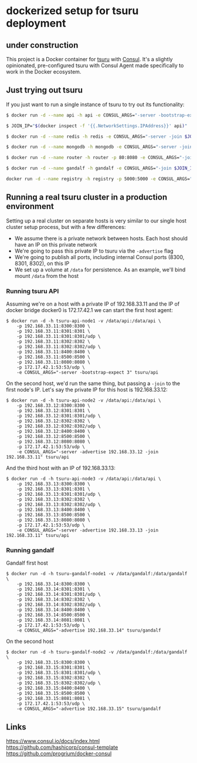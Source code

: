 # dockerized setup for tsuru deployment

## under construction


This project is a Docker container for [tsuru](https://tsuru.io) with [Consul](http://www.consul.io/). It's a slightly opinionated, pre-configured tsuru with Consul Agent made specifically to work in the Docker ecosystem.

## Just trying out tsuru

If you just want to run a single instance of tsuru to try out its functionality:

```bash
$ docker run -d --name api -h api -e CONSUL_ARGS="-server -bootstrap-expect 3" -e HOST_IP="10.25.43.22" -p 8400:8400 -p 8500:8500 -p 8080:8080 -p 53:53/udp tsuru/api
```

```bash
$ JOIN_IP="$(docker inspect -f '{{.NetworkSettings.IPAddress}}' api)"
```

```bash
$ docker run -d --name redis -h redis -e CONSUL_ARGS="-server -join $JOIN_IP" tsuru/redis
```

```bash
$ docker run -d --name mongodb -h mongodb -e CONSUL_ARGS="-server -join $JOIN_IP" tsuru/mongodb
```

```bash
$ docker run -d --name router -h router -p 80:8080 -e CONSUL_ARGS="-join $JOIN_IP" tsuru/router
```

```bash
$ docker run -d --name gandalf -h gandalf -e CONSUL_ARGS="-join $JOIN_IP" tsuru/gandalf
```

```bash
docker run -d --name registry -h registry -p 5000:5000 -e CONSUL_ARGS="-join $JOIN_IP" tsuru/registry
```

## Running a real tsuru cluster in a production environment

Setting up a real cluster on separate hosts is very similar to our single host cluster setup process, but with a few differences:

 * We assume there is a private network between hosts. Each host should have an IP on this private network
 * We're going to pass this private IP to tsuru via the `-advertise` flag
 * We're going to publish all ports, including internal Consul ports (8300, 8301, 8302), on this IP
 * We set up a volume at `/data` for persistence. As an example, we'll bind mount `/data` from the host

### Running tsuru API

Assuming we're on a host with a private IP of 192.168.33.11 and the IP of docker bridge docker0 is 172.17.42.1 we can start the first host agent:

    $ docker run -d -h tsuru-api-node1 -v /data/api:/data/api \
        -p 192.168.33.11:8300:8300 \
        -p 192.168.33.11:8301:8301 \
        -p 192.168.33.11:8301:8301/udp \
        -p 192.168.33.11:8302:8302 \
        -p 192.168.33.11:8302:8302/udp \
        -p 192.168.33.11:8400:8400 \
        -p 192.168.33.11:8500:8500 \
        -p 192.168.33.11:8080:8080 \
        -p 172.17.42.1:53:53/udp \
        -e CONSUL_ARGS="-server -bootstrap-expect 3" tsuru/api

On the second host, we'd run the same thing, but passing a `-join` to the first node's IP. Let's say the private IP for this host is 192.168.33.12:

    $ docker run -d -h tsuru-api-node2 -v /data/api:/data/api \
        -p 192.168.33.12:8300:8300 \
        -p 192.168.33.12:8301:8301 \
        -p 192.168.33.12:8301:8301/udp \
        -p 192.168.33.12:8302:8302 \
        -p 192.168.33.12:8302:8302/udp \
        -p 192.168.33.12:8400:8400 \
        -p 192.168.33.12:8500:8500 \
        -p 192.168.33.12:8080:8080 \
        -p 172.17.42.1:53:53/udp \
        -e CONSUL_ARGS="-server -advertise 192.168.33.12 -join 192.168.33.11" tsuru/api

And the third host with an IP of 192.168.33.13:

    $ docker run -d -h tsuru-api-node3 -v /data/api:/data/api \
        -p 192.168.33.13:8300:8300 \
        -p 192.168.33.13:8301:8301 \
        -p 192.168.33.13:8301:8301/udp \
        -p 192.168.33.13:8302:8302 \
        -p 192.168.33.13:8302:8302/udp \
        -p 192.168.33.13:8400:8400 \
        -p 192.168.33.13:8500:8500 \
        -p 192.168.33.13:8080:8080 \
        -p 172.17.42.1:53:53/udp \
        -e CONSUL_ARGS="-server -advertise 192.168.33.13 -join 192.168.33.11" tsuru/api

### Running gandalf

Gandalf first host

    $ docker run -d -h tsuru-gandalf-node1 -v /data/gandalf:/data/gandalf \
        -p 192.168.33.14:8300:8300 \
        -p 192.168.33.14:8301:8301 \
        -p 192.168.33.14:8301:8301/udp \
        -p 192.168.33.14:8302:8302 \
        -p 192.168.33.14:8302:8302/udp \
        -p 192.168.33.14:8400:8400 \
        -p 192.168.33.14:8500:8500 \
        -p 192.168.33.14:8081:8081 \
        -p 172.17.42.1:53:53/udp \
        -e CONSUL_ARGS="-advertise 192.168.33.14" tsuru/gandalf

On the second host

    $ docker run -d -h tsuru-gandalf-node2 -v /data/gandalf:/data/gandalf \
        -p 192.168.33.15:8300:8300 \
        -p 192.168.33.15:8301:8301 \
        -p 192.168.33.15:8301:8301/udp \
        -p 192.168.33.15:8302:8302 \
        -p 192.168.33.15:8302:8302/udp \
        -p 192.168.33.15:8400:8400 \
        -p 192.168.33.15:8500:8500 \
        -p 192.168.33.15:8081:8081 \
        -p 172.17.42.1:53:53/udp \
        -e CONSUL_ARGS="-advertise 192.168.33.15" tsuru/gandalf

## Links

https://www.consul.io/docs/index.html  
https://github.com/hashicorp/consul-template  
https://github.com/progrium/docker-consul  
